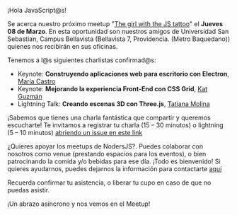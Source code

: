 ¡Hola JavaScript@s!

Se acerca nuestro próximo meetup "[The girl with the JS tattoo](https://www.meetup.com/es/NodersJS/events/jbwlfpyxfbcb/)"  el **Jueves 08 de Marzo**. En esta oportunidad son nuestros amigos de Universidad San Sebastian, Campus Bellavista (Bellavista 7, Providencia. (Metro Baquedano)) quienes nos recibirán en sus oficinas.

Tenemos a l@s siguientes charlistas confirmad@s:

- Keynote: **Construyendo aplicaciones web para escritorio con Electron**, [María Castro](https://github.com/BlackHarpy)
- Keynote: **Mejorando la experiencia Front-End con CSS Grid**, [Kat Guzmán](https://github.com/katguzmann)
- Lightning Talk: **Creando escenas 3D con Three.js**, [Tatiana Molina](https://github.com/tatymoly)

¡Sabemos que tienes una charla fantástica que compartir y queremos escucharte! Te invitamos a registrar tu charla (15 – 30 minutos) o lightning (5 – 10 minutos) [abriendo un issue en este link](https://github.com/Noders/Meetups/issues/new)

¿Quieres apoyar los meetups de NodersJS?. Puedes colaborar con nosotros como venue (prestando espacios para los eventos), o bien patrocinando la comida y/o bebidas para ese día. ¡Todo es bienvenido! Si quieres ayudarnos, puedes dejarnos la información para contactarte [aquí](https://github.com/Noders/Meetups/issues/new) 

Recuerda confirmar tu asistencia, o liberar tu cupo en caso de que no puedas asistir.

¡Un abrazo asíncrono y nos vemos en el Meetup!
